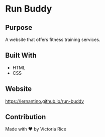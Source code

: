 # Run Buddy

## Purpose
A website that offers fitness training services.

## Built With
* HTML
* CSS

## Website 
https://lernantino.github.io/run-buddy

## Contribution
Made with ❤️ by Victoria Rice
